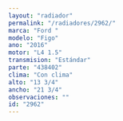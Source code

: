 ```yaml
---
layout: "radiador"
permalink: "/radiadores/2962/"
marca: "Ford "
modelo: "Figo"
ano: "2016"
motor: "L4 1.5"
transmision: "Estándar"
parte: "438402"
clima: "Con clima"
alto: "13 3/4"
ancho: "21 3/4"
observaciones: ""
id: "2962"
---
```


